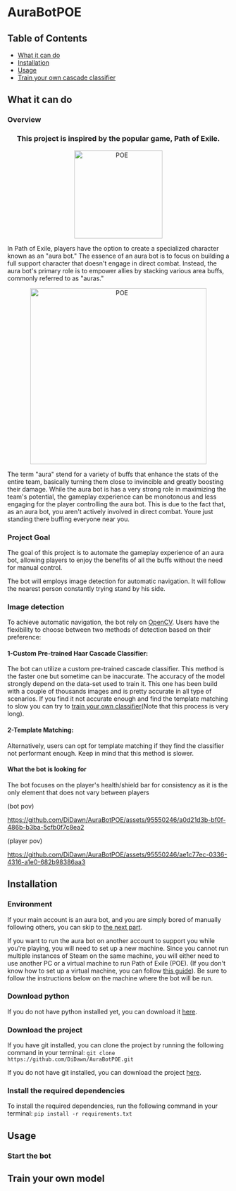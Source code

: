 # AuraBotPOE

## Table of Contents
- [What it can do](#what-it-can-do)
- [Installation](#installation)
- [Usage](#usage)
- [Train your own cascade classifier](#train-your-own-model)



## What it can do
### Overview

<h3 align="center">
    This project is inspired by the popular game, Path of Exile.
</h3>

<p align="center">
    <img width="200" src="https://th.bing.com/th/id/OIP.svbfus_qB9vT1aQB-kXXWAHaF7?w=229&h=183&c=7&r=0&o=5&pid=1.7" alt="POE">
</p>
In Path of Exile, players have the option to create a specialized character known as an "aura bot."
The essence of an aura bot is to focus on building a full support character that doesn't engage in
direct combat. Instead, the aura bot's primary role is to empower allies by stacking various area buffs,
commonly referred to as "auras."

<p align="center">
<img width="400" src="https://cdn.discordapp.com/attachments/771179759299592232/1199371386104336425/Sans_titre.png" alt="POE">
</p>

The term "aura" stend for a variety of buffs that enhance the stats of the entire team,
basically turning them close to invincible and greatly boosting their damage.
While the aura bot is has a very strong role in maximizing the team's potential,
the gameplay experience can be monotonous and less engaging for the player controlling the aura bot.
This is due to the fact that, as an aura bot, you aren't actively involved in direct combat. Youre just
standing there buffing everyone near you.

### Project Goal
The goal of this project is to automate the gameplay experience of an aura bot,
allowing players to enjoy the benefits of all the buffs without the need for manual control.


The bot will employs image detection for automatic navigation. It will follow the nearest person constantly
trying stand by his side.


### Image detection
To achieve automatic navigation, the bot rely on [OpenCV](https://opencv.org/).
Users have the flexibility to choose between two methods of detection based on their preference:

#### 1-Custom Pre-trained Haar Cascade Classifier:

The bot can utilize a custom pre-trained cascade classifier.
This method is the faster one but sometime can be inaccurate. The accuracy of the model strongly depend on
the data-set used to train it. This one has been build with a couple of thousands images and is pretty accurate in 
all type of scenarios. If you find it not accurate enough and find the template matching to slow
you can try to [train your own classifier](#train-your-own-model)(Note that this process is very long). 


#### 2-Template Matching:

Alternatively, users can opt for template matching if they find the classifier not performant enough. Keep in mind
that this method is slower.

#### What the bot is looking for
The bot focuses on the player's health/shield bar for consistency as 
it is the only element that does not vary 
between players


(bot pov)

https://github.com/DiDawn/AuraBotPOE/assets/95550246/a0d21d3b-bf0f-486b-b3ba-5cfb0f7c8ea2

(player pov)

https://github.com/DiDawn/AuraBotPOE/assets/95550246/ae1c77ec-0336-4316-a1e0-682b98386aa3



## Installation
### Environment
If your main account is an aura bot, and you are simply bored of manually following others, you can skip to [the next part](#download-python).

If you want to run the aura bot on another account to support you while you're playing,
you will need to set up a new machine. Since you cannot run multiple instances of Steam on the same machine,
you will either need to use another PC or a virtual machine to run Path of Exile (POE).
(If you don't know how to set up a virtual machine, you can follow [this guide](https://techcommunity.microsoft.com/t5/educator-developer-blog/step-by-step-how-to-create-a-windows-11-vm-on-hyper-v-via/ba-p/3754100)).
Be sure to follow the instructions below on the machine where the bot will be run.

### Download python
If you do not have python installed yet, you can download it [here](https://www.python.org/downloads/). 

### Download the project
If you have git installed, you can clone the project by running the following command in your terminal:
```git clone https://github.com/DiDawn/AuraBotPOE.git```

If you do not have git installed, you can download the project [here](https://github.com/DiDawn/AuraBotPOE/zipball/master/).

### Install the required dependencies
To install the required dependencies, run the following command in your terminal:
```pip install -r requirements.txt```



## Usage

### Start the bot



## Train your own model
